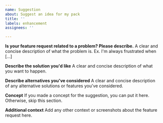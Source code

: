 ```yaml
---
name: Suggestion
about: Suggest an idea for my pack
title: ''
labels: enhancement
assignees: ''

---
```


**Is your feature request related to a problem? Please describe.**
A clear and concise description of what the problem is. Ex. I'm always frustrated when [...]

**Describe the solution you'd like**
A clear and concise description of what you want to happen.

**Describe alternatives you've considered**
A clear and concise description of any alternative solutions or features you've considered.

**Concept**
If you made a concept for the suggestion, you can put it here. Otherwise, skip this section.

**Additional context**
Add any other context or screenshots about the feature request here.
